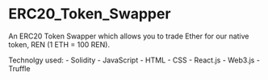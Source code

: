 # ERC20_Token_Swapper

An ERC20 Token Swapper which allows you to trade Ether for our native token, REN (1 ETH = 100 REN).

Technolgy used:
    - Solidity
    - JavaScript
    - HTML
    - CSS
    - React.js
    - Web3.js
    - Truffle
